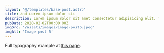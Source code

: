 ```yaml
---
layout: '@/templates/base-post.astro'
title: 2nd Lorem ipsum dolor sit
description: Lorem ipsum dolor sit amet consectetur adipisicing elit. Tenetur vero esse non molestias eos excepturi.
pubDate: 2020-02-02T00:00:00Z
imgSrc: '/assets/images/image-post5.jpeg'
imgAlt: 'Image post 5'
---
```


Full typography example at [this page](./sixth-post).
